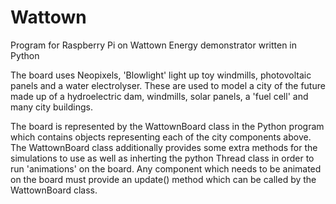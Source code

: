 # Wattown
Program for Raspberry Pi on Wattown Energy demonstrator written in Python

The board uses Neopixels, 'Blowlight' light up toy windmills, photovoltaic panels and a water electrolyser. These are used to model a city of the future made up of a hydroelectric dam, windmills, solar panels, a 'fuel cell' and many city buildings.

The board is represented by the WattownBoard class in the Python program which contains objects representing each of the city components above. The WattownBoard class additionally provides some extra methods for the simulations to use as well as inherting the python Thread class in order to run 'animations' on the board. Any component which needs to be animated on the board must provide an update() method which can be called by the WattownBoard class.
